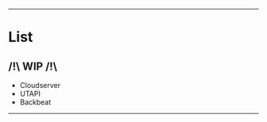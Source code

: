 -------------------------------------------------------------------------------

# List

## /!\ WIP /!\

 * Cloudserver
 * UTAPI
 * Backbeat

-------------------------------------------------------------------------------
